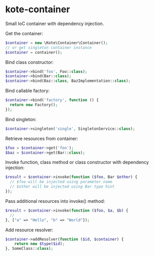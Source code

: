 # kote-container
Small IoC container with dependency injection.

Get the container:

```php
$container = new \Kote\Container\Container();
// or get singleton container instance
$container = container();
```

Bind class constructor:

```php
$container->bind('foo', Foo::class);
$container->bind(Bar::class);
$container->bind(Baz::class, BazImplementation::class);
```

Bind callable factory:

```php
$container->bind('factory', function () {
  return new Factory();
});
```

Bind singleton:

```php
$container->singleton('single', SingletonService::class);
```

Retrieve resources from container:

```php
$foo = $container->get('foo');
$baz = $container->get(Bar::class);
```

Invoke function, class method or class constructor with dependency injection:

```php
$result = $container->invoke(function ($foo, Bar $other) {
  // $foo will be injected using parameter name
  // $other will be injected using Bar type hint
});
```

Pass additional resources into invoke() method:

```php
$result = $container->invoke(function ($foo, $a, $b) {
  //
}, ["a" => "Hello", "b" => "World"]);
```

Add resource resolver:

```php
$container->addResolver(function ($id, $container) {
    return new $type($id);
}, SomeClass::class);
```

